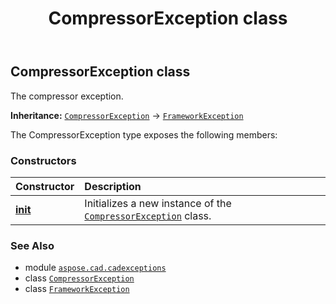 ﻿---
title: CompressorException class
second_title: Aspose.CAD for Python via .NET API References
description: 
type: docs
weight: 10
url: /aspose.cad.cadexceptions/compressorexception/
is_root: false
---

## CompressorException class

The compressor exception.



**Inheritance:** [`CompressorException`](/cad/python-net/aspose.cad.cadexceptions/compressorexception) → 
[`FrameworkException`](/cad/python-net/aspose.cad.cadexceptions/frameworkexception)



The CompressorException type exposes the following members:

### Constructors
| Constructor | Description |
| :- | :- |
| [__init__](/cad/python-net/aspose.cad.cadexceptions/compressorexception/__init__/#str) | Initializes a new instance of the [`CompressorException`](/cad/python-net/aspose.cad.cadexceptions/compressorexception) class. |



### See Also
* module [`aspose.cad.cadexceptions`](..)
* class [`CompressorException`](/cad/python-net/aspose.cad.cadexceptions/compressorexception)
* class [`FrameworkException`](/cad/python-net/aspose.cad.cadexceptions/frameworkexception)

